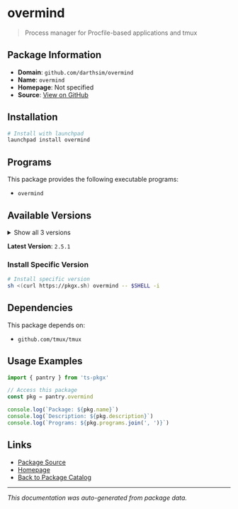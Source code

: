 # overmind

> Process manager for Procfile-based applications and tmux

## Package Information

- **Domain**: `github.com/darthsim/overmind`
- **Name**: `overmind`
- **Homepage**: Not specified
- **Source**: [View on GitHub](https://github.com/pkgxdev/pantry/tree/main/projects/github.com/darthsim/overmind/package.yml)

## Installation

```bash
# Install with launchpad
launchpad install overmind
```

## Programs

This package provides the following executable programs:

- `overmind`

## Available Versions

<details>
<summary>Show all 3 versions</summary>

- `2.5.1`, `2.5.0`, `2.4.0`

</details>

**Latest Version**: `2.5.1`

### Install Specific Version

```bash
# Install specific version
sh <(curl https://pkgx.sh) overmind -- $SHELL -i
```

## Dependencies

This package depends on:

- `github.com/tmux/tmux`

## Usage Examples

```typescript
import { pantry } from 'ts-pkgx'

// Access this package
const pkg = pantry.overmind

console.log(`Package: ${pkg.name}`)
console.log(`Description: ${pkg.description}`)
console.log(`Programs: ${pkg.programs.join(', ')}`)
```

## Links

- [Package Source](https://github.com/pkgxdev/pantry/tree/main/projects/github.com/darthsim/overmind/package.yml)
- [Homepage](#)
- [Back to Package Catalog](../package-catalog.md)

---

*This documentation was auto-generated from package data.*
